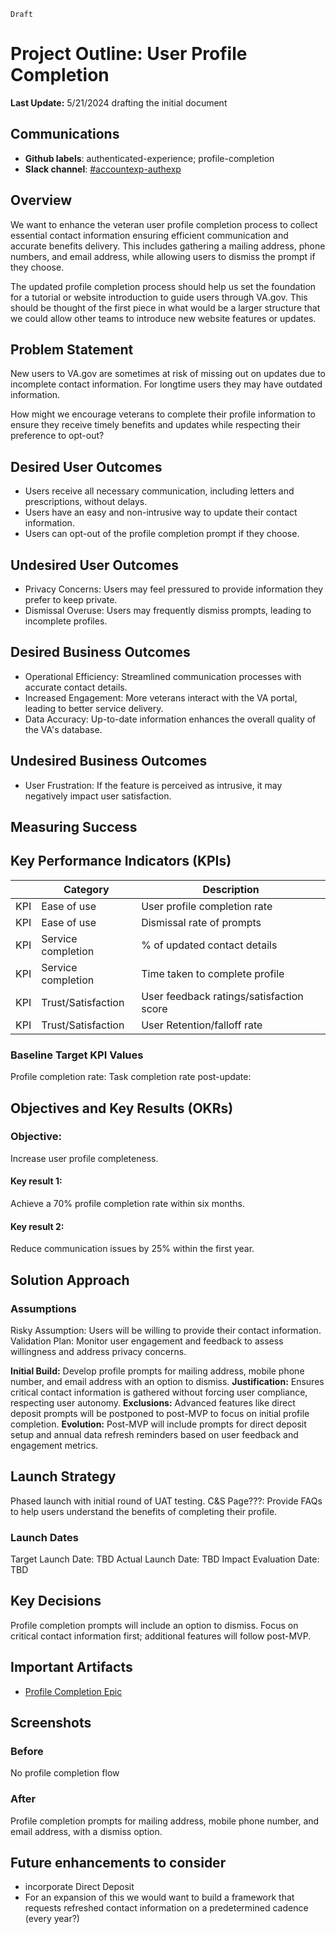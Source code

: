 `Draft`
# Project Outline: User Profile Completion

**Last Update:** 5/21/2024 drafting the initial document 

## Communications
- **Github labels**: authenticated-experience; profile-completion
- **Slack channel**: [#accountexp-authexp](https://dsva.slack.com/channels/accountexp-authexp)

## Overview

We want to enhance the veteran user profile completion process to collect essential contact information ensuring efficient communication and accurate benefits delivery. This includes gathering a mailing address, phone numbers, and email address, while allowing users to dismiss the prompt if they choose. 

The updated profile completion process should help us set the foundation for a tutorial or website introduction to guide users through VA.gov. This should be thought of the first piece in what would be a larger structure that we could allow other teams to introduce new website features or updates.  


## Problem Statement
New users to VA.gov are sometimes at risk of missing out on updates due to incomplete contact information. For longtime users they may have outdated information. 

How might we encourage veterans to complete their profile information to ensure they receive timely benefits and updates while respecting their preference to opt-out? 


## Desired User Outcomes
- Users receive all necessary communication, including letters and prescriptions, without delays.
- Users have an easy and non-intrusive way to update their contact information.
- Users can opt-out of the profile completion prompt if they choose.
## Undesired User Outcomes
- Privacy Concerns: Users may feel pressured to provide information they prefer to keep private.
- Dismissal Overuse: Users may frequently dismiss prompts, leading to incomplete profiles.
## Desired Business Outcomes
- Operational Efficiency: Streamlined communication processes with accurate contact details.
- Increased Engagement: More veterans interact with the VA portal, leading to better service delivery.
- Data Accuracy: Up-to-date information enhances the overall quality of the VA's database.
## Undesired Business Outcomes
- User Frustration: If the feature is perceived as intrusive, it may negatively impact user satisfaction.

## Measuring Success

## Key Performance Indicators (KPIs)
| | Category	|Description|
|---|---|---|
|KPI|	Ease of use| User profile completion rate|	Task completion rate post-update|	
|KPI| Ease of use|	Dismissal rate of prompts	|Time taken to complete profile |
|KPI|Service completion|% of updated contact details |
|KPI|Service completion|Time taken to complete profile|
|KPI|Trust/Satisfaction |User feedback ratings/satisfaction score	|
|KPI|Trust/Satisfaction |	User Retention/falloff rate|

### Baseline Target KPI Values
Profile completion rate: 
Task completion rate post-update:


## Objectives and Key Results (OKRs)

### Objective: 
Increase user profile completeness.
#### Key result 1: 
Achieve a 70% profile completion rate within six months.
#### Key result 2: 
Reduce communication issues by 25% within the first year.

## Solution Approach
### Assumptions
Risky Assumption: Users will be willing to provide their contact information.
Validation Plan: Monitor user engagement and feedback to assess willingness and address privacy concerns.


**Initial Build:** Develop profile prompts for mailing address, mobile phone number, and email address with an option to dismiss.
**Justification:** Ensures critical contact information is gathered without forcing user compliance, respecting user autonomy.
**Exclusions:** Advanced features like direct deposit prompts will be postponed to post-MVP to focus on initial profile completion.
**Evolution:** Post-MVP will include prompts for direct deposit setup and annual data refresh reminders based on user feedback and engagement metrics.

## Launch Strategy
Phased launch with initial round of UAT testing. 
C&S Page???: Provide FAQs to help users understand the benefits of completing their profile.

### Launch Dates
Target Launch Date: TBD
Actual Launch Date: TBD
Impact Evaluation Date: TBD

## Key Decisions
Profile completion prompts will include an option to dismiss.
Focus on critical contact information first; additional features will follow post-MVP.

## Important Artifacts 
- [Profile Completion Epic](https://github.com/department-of-veterans-affairs/va.gov-team/issues/83258) 

## Screenshots
### Before
No profile completion flow

### After
Profile completion prompts for mailing address, mobile phone number, and email address, with a dismiss option.

## Future enhancements to consider 
- incorporate Direct Deposit
- For an expansion of this we would want to build a framework that requests refreshed contact information on a predetermined cadence (every year?) 


